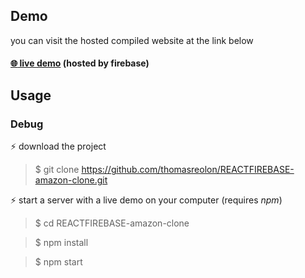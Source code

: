 ## Demo

you can visit the hosted compiled website at the link below

#### [:globe_with_meridians: live demo](https://mern-stack-exercice.web.app/) (hosted by firebase)

## Usage

### Debug

:zap: download the project

> \$ git clone https://github.com/thomasreolon/REACTFIREBASE-amazon-clone.git

:zap: start a server with a live demo on your computer (requires $npm$)

> \$ cd REACTFIREBASE-amazon-clone

> \$ npm install

> \$ npm start
